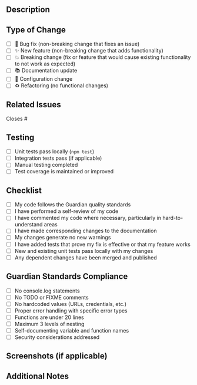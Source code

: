 ## Description

<!-- Provide a brief description of the changes in this PR -->

## Type of Change

<!-- Mark the relevant option with an "x" -->

- [ ] 🐛 Bug fix (non-breaking change that fixes an issue)
- [ ] ✨ New feature (non-breaking change that adds functionality)
- [ ] 💥 Breaking change (fix or feature that would cause existing functionality to not work as expected)
- [ ] 📚 Documentation update
- [ ] 🔧 Configuration change
- [ ] ♻️ Refactoring (no functional changes)

## Related Issues

<!-- Link any related issues here using #issue-number -->

Closes #

## Testing

<!-- Describe the tests you ran to verify your changes -->

- [ ] Unit tests pass locally (`npm test`)
- [ ] Integration tests pass (if applicable)
- [ ] Manual testing completed
- [ ] Test coverage is maintained or improved

## Checklist

<!-- Ensure all items are checked before submitting -->

- [ ] My code follows the Guardian quality standards
- [ ] I have performed a self-review of my code
- [ ] I have commented my code where necessary, particularly in hard-to-understand areas
- [ ] I have made corresponding changes to the documentation
- [ ] My changes generate no new warnings
- [ ] I have added tests that prove my fix is effective or that my feature works
- [ ] New and existing unit tests pass locally with my changes
- [ ] Any dependent changes have been merged and published

## Guardian Standards Compliance

<!-- Verify your code meets Guardian standards -->

- [ ] No console.log statements
- [ ] No TODO or FIXME comments
- [ ] No hardcoded values (URLs, credentials, etc.)
- [ ] Proper error handling with specific error types
- [ ] Functions are under 20 lines
- [ ] Maximum 3 levels of nesting
- [ ] Self-documenting variable and function names
- [ ] Security considerations addressed

## Screenshots (if applicable)

<!-- Add screenshots to help explain your changes -->

## Additional Notes

<!-- Add any additional notes or context about the PR -->
